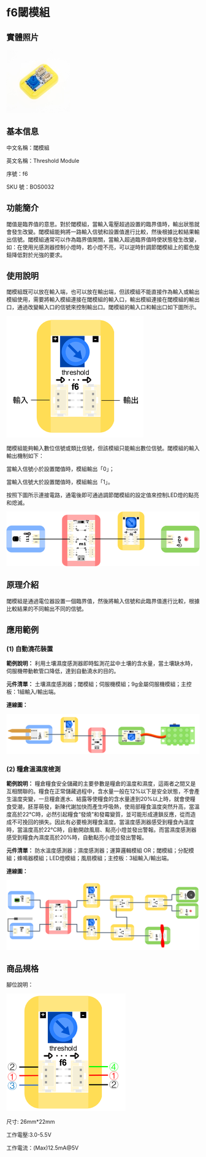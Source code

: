 # f6閾模組

## 實體照片

![](../../.gitbook/assets/threshold_module.png)

## 基本信息

中文名稱：閾模組

英文名稱：Threshold Module

序號：f6

SKU 號：BOS0032

## 功能簡介

閾值是臨界值的意思。對於閾模組，當輸入電壓超過設置的臨界值時，輸出狀態就會發生改變。閾模組能夠將一路輸入信號和設置值進行比較，然後根據比較結果輸出信號。閾模組通常可以作為臨界值開關，當輸入超過臨界值時使狀態發生改變，如：在使用光感測器控制小燈時，若小燈不亮，可以逆時針調節閾模組上的藍色旋鈕降低對於光強的要求。

## 使用說明

閾模組既可以放在輸入端，也可以放在輸出端，但該模組不能直接作為輸入或輸出模組使用，需要將輸入模組連接在閾模組的輸入口，輸出模組連接在閾模組的輸出口，通過改變輸入口的信號來控制輸出口。閾模組的輸入口和輸出口如下圖所示。

![](../../.gitbook/assets/threshold_module_ui1.png)

閾模組能夠輸入數位信號或類比信號，但該模組只能輸出數位信號。閾模組的輸入輸出機制如下：

當輸入信號小於設置閾值時，模組輸出「0」；

當輸入信號大於設置閾值時，模組輸出「1」。

按照下圖所示連接電路，通電後即可通過調節閾模組的設定值來控制LED燈的點亮和熄滅。

![](../../.gitbook/assets/threshold_module_ui2.png)

## 原理介紹

閾模組是通過電位器設置一個臨界值，然後將輸入信號和此臨界值進行比較，根據比較結果的不同輸出不同的信號。

## 應用範例

### **\(1\) 自動澆花裝置**

**範例說明：** 利用土壤濕度感測器即時監測花盆中土壤的含水量，當土壤缺水時，伺服機帶動軟管口降低，達到自動澆水的目的。

**元件清單：** 土壤濕度感測器；閾模組；伺服機模組；9g金屬伺服機模組；主控板：1組輸入/輸出端。

**連線圖：**

![](../../.gitbook/assets/threshold_module_example1.png)

### **\(2\) 糧倉溫濕度檢測**

**範例說明：** 糧倉糧食安全儲藏的主要參數是糧倉的溫度和濕度，這兩者之間又是互相關聯的。糧食在正常儲藏過程中，含水量一般在12%以下是安全狀態，不會產生溫度突變，一旦糧倉進水、結露等使糧食的含水量達到20%以上時，就會使糧食受潮，胚芽萌發，新陳代謝加快而產生呼吸熱，使局部糧食溫度突然升高，當溫度高於22°C時，必然引起糧食“發燒”和發霉變質，並可能形成連鎖反應，從而造成不可挽回的損失。因此有必要檢測糧食溫度。當溫度感測器感受到糧食內溫度時，當溫度高於22°C時，自動開啟風扇、點亮小燈並發出警報。而當濕度感測器感受到糧食內濕度高於20%時，自動點亮小燈並發出警報。

**元件清單：** 防水溫度感測器；濕度感測器；運算邏輯模組 OR；閾模組；分配模組；蜂鳴器模組；LED燈模組；風扇模組；主控板：3組輸入/輸出端。

**連線圖：**

![](../../.gitbook/assets/threshold_module_example2.png)

## 商品規格

腳位說明：

![](../../.gitbook/assets/threshold_module_spec.png)

尺寸: 26mm\*22mm

工作電壓:3.0-5.5V

工作電流：\(Max\)12.5mA@5V


